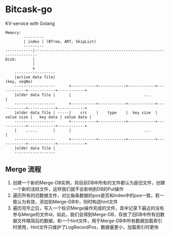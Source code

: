 # Bitcask-go
KV-service with Golang


```
Memory:
        ---------
        | index | (BTree, ART, SkipList)
        ---------
------------|-----------------------------------------------------------------------
Disk:       |
            |
            v
    ------------------
    |active data file|                                                          (key, seqNo)
    ------------------      +-----------+------------+------------+------------+------------+------------+
    |older data file |      |                                ...                                         |
    ------------------      +-----------+------------+------------+------------+------------+------------+  
    |older data file | -----|    crc    |    type    |  key size  | value size |   key data | value data |   
    ------------------      +-----------+------------+------------+------------+------------+------------+
    |    .....       |      |                                ...                                         |
    ------------------      +-----------+------------+------------+------------+------------+------------+
    |older data file |
    ------------------

```


## Merge 流程

1. 创建一个新的Merge-DB实例，将目前DB中所有的文件都认为是旧文件，创建一个新的活跃文件，这样我们就不会影响到DB的Put操作
2. 遍历所有的旧数据文件，对比每条数据的pos是否和index中的pos一致，若一致认为有效，添加到Merge-DB中，同时构造hint文件
3. 遍历完毕之后，写入一个标识Merge操作完成的文件，其中记录下最近的没有参与Merge的文件id，如此，我们会得到Merge-DB，存放了旧DB中所有旧数据文件精简后的数据，和一个hint文件，用于Merge-DB中所有数据加载索引时使用，Hint文件只维护了LogRecordPos，数据量更小，加载索引时更快